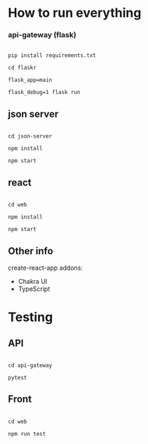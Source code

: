 # How to run everything

### api-gateway (flask)

```shell

pip install requirements.txt

cd flaskr

flask_app=main

flask_debug=1 flask run

```

## json server

```shell

cd json-server

npm install

npm start

```

## react

```shell

cd web

npm install

npm start

```

## Other info

create-react-app addons:

- Chakra UI
- TypeScript

# Testing

## API

```shell

cd api-gateway

pytest

```

## Front

```shell

cd web

npm run test

```
